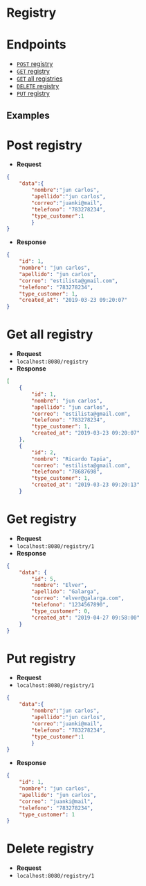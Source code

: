 # Registry

# Endpoints

- [<code>POST</code> registry](#post-registry)
- [<code>GET</code> registry](#get-registry)
- [<code>GET</code> all registries](#get-all-registry)
- [<code>DELETE</code> registry](#delete-registry)
- [<code>PUT</code> registry](#put-registry)

## Examples
# Post registry
- **Request**
``` json
{
	"data":{
		"nombre":"jun carlos", 
		"apellido":"jun carlos", 
		"correo":"juanki@mail", 
		"telefono": "783278234", 
		"type_customer":1
		}
}
```
- **Response**
``` json
{
    "id": 1,
    "nombre": "jun carlos",
    "apellido": "jun carlos",
    "correo": "estilista@gmail.com",
    "telefono": "783278234",
    "type_customer": 1,
    "created_at": "2019-03-23 09:20:07"
}
``` 
# Get all registry
- **Request**
- <code>localhost:8080/registry</code>
- **Response**
``` json
[
    {
        "id": 1,
        "nombre": "jun carlos",
        "apellido": "jun carlos",
        "correo": "estilista@gmail.com",
        "telefono": "783278234",
        "type_customer": 1,
        "created_at": "2019-03-23 09:20:07"
    },
    {
        "id": 2,
        "nombre": "Ricardo Tapia",
        "correo": "estilista@gmail.com",
        "telefono": "78687698",
        "type_customer": 1,
        "created_at": "2019-03-23 09:20:13"
    }
```

# Get registry
- **Request**
- <code>localhost:8080/registry/1</code>
- **Response**
``` json
{
    "data": {
        "id": 5,
        "nombre": "Elver",
        "apellido": "Galarga",
        "correo": "elver@galarga.com",
        "telefono": "1234567890",
        "type_customer": 0,
        "created_at": "2019-04-27 09:58:00"
    }
}
```

# Put registry
- **Request**
- <code>localhost:8080/registry/1</code>
``` json
{
	"data":{
		"nombre":"jun carlos", 
		"apellido":"jun carlos", 
		"correo":"juanki@mail", 
		"telefono": "783278234", 
		"type_customer":1
		}
}
```
- **Response**
``` json
{
    "id": 1,
    "nombre": "jun carlos",
    "apellido": "jun carlos",
    "correo": "juanki@mail",
    "telefono": "783278234",
    "type_customer": 1
}
```

# Delete registry
- **Request**
- <code>localhost:8080/registry/1</code>